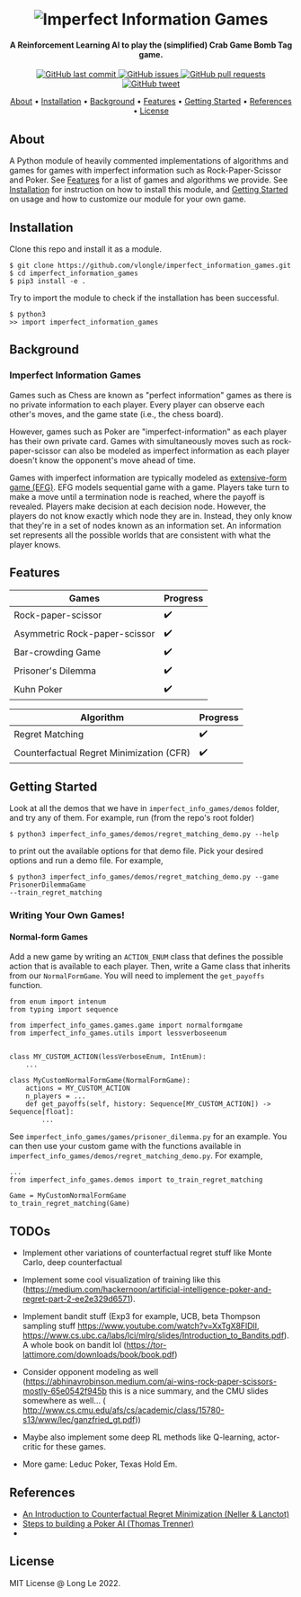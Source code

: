 <h1 align="center">
  <br>
  <a><img src="https://raw.githubusercontent.com/vlongle/imperfect_information_games/main/imgs/poker_meme.jpeg" alt="Imperfect Information Games"></a>
</h1>

<h4 align="center">A Reinforcement Learning AI to play the (simplified) Crab Game Bomb Tag game.</h4>

<p align="center">
    <a href="https://github.com/vlongle/crabgame_ai/commits/main">
    <img src="https://img.shields.io/github/last-commit/vlongle/imperfect_information_games.svg?style=flat-square&logo=github&logoColor=white"
         alt="GitHub last commit">
    <a href="https://github.com/vlongle/crabgame_ai/issues">
    <img src="https://img.shields.io/github/issues-raw/vlongle/imperfect_information_games.svg?style=flat-square&logo=github&logoColor=white"
         alt="GitHub issues">
    <a href="https://github.com/vlongle/crabgame_ai/pulls">
    <img src="https://img.shields.io/github/issues-pr-raw/vlongle/imperfect_information_games.svg?style=flat-square&logo=github&logoColor=white"
         alt="GitHub pull requests">
    <a href="https://twitter.com/intent/tweet?text=Try this dope Python module for AI in imperfect information games!:&url=https%3A%2F%2Fgithub.com%2Fvlongle%2Fimperfect_information_games">
    <img src="https://img.shields.io/twitter/url/https/github.com/vlongle/imperfect_information_games.svg?style=flat-square&logo=twitter"
         alt="GitHub tweet">
</p>

<p align="center">
  <a href="#about">About</a> •
  <a href="#installation">Installation</a> •
  <a href="#background">Background</a> •
  <a href="#features">Features</a> •
  <a href="#getting-started">Getting Started</a> •
  <a href="#references">References</a> •
  <a href="#license">License</a>
</p>

## About

A Python module of heavily commented implementations of algorithms and games for games 
with imperfect information such as Rock-Paper-Scissor and Poker. See [Features](#features) for a
list of games and algorithms we provide. See [Installation](#installation) for instruction on how
to install this module, and [Getting Started](#getting-started) on usage and how to customize our
module for your own game.

## Installation
Clone this repo and install it as a module.
```
$ git clone https://github.com/vlongle/imperfect_information_games.git
$ cd imperfect_information_games
$ pip3 install -e .
```
Try to import the module to check if the installation has been successful.
```
$ python3
>> import imperfect_information_games
```

## Background
### Imperfect Information Games

Games such as Chess are known as "perfect information" games as there is no private information to 
each player. Every player can observe each other's moves, and the game state (i.e., the chess board).

However, games such as Poker are "imperfect-information" as each player has their own private card.
Games with simultaneously moves such as rock-paper-scissor can also be modeled as imperfect information
as each player doesn't know the opponent's move ahead of time.

Games with imperfect information are typically modeled as [extensive-form game (EFG)](https://en.wikipedia.org/wiki/Extensive-form_game). 
EFG models sequential game with a game. Players take turn to make a move until a termination node is
reached, where the payoff is revealed. Players make decision at each decision node. However, the
players do not know exactly which node they are in. Instead, they only know that they're in a set
of nodes known as an information set. An information set represents all the possible worlds that
are consistent with what the player knows. 

## Features

 | Games                         | Progress    |
 | -----------                   | ----------- |
 | Rock-paper-scissor            | ✔️           |
 | Asymmetric Rock-paper-scissor | ✔️           |
 | Bar-crowding Game             | ✔️           |
 | Prisoner's Dilemma            | ✔️           |
 | Kuhn Poker                    | ✔️           |

 | Algorithm                                | Progress    |
 | -----------                              | ----------- |
 | Regret Matching                          | ✔️           |
 | Counterfactual Regret Minimization (CFR) | ✔️           |

## Getting Started
Look at all the demos that we have in `imperfect_info_games/demos` folder, and try any of them. For example, run (from the repo's root folder)
```
$ python3 imperfect_info_games/demos/regret_matching_demo.py --help
```
to print out the available options for that demo file. Pick your desired options and run a demo file. For example,
```
$ python3 imperfect_info_games/demos/regret_matching_demo.py --game PrisonerDilemmaGame
--train_regret_matching
```


### Writing Your Own Games!

#### Normal-form Games
Add a new game by writing an `ACTION_ENUM` class that defines the possible action that is 
available to each player. Then, write a Game class that inherits from our `NormalFormGame`. You will
need to implement the `get_payoffs` function.
```
from enum import intenum
from typing import sequence

from imperfect_info_games.games.game import normalformgame
from imperfect_info_games.utils import lessverboseenum


class MY_CUSTOM_ACTION(lessVerboseEnum, IntEnum):
    ...

class MyCustomNormalFormGame(NormalFormGame):
    actions = MY_CUSTOM_ACTION 
    n_players = ...
    def get_payoffs(self, history: Sequence[MY_CUSTOM_ACTION]) -> Sequence[float]:
        ...
```
See `imperfect_info_games/games/prisoner_dilemma.py` for an example. You can then use your custom
game with the functions available in `imperfect_info_games/demos/regret_matching_demo.py`. For example,
```
...
from imperfect_info_games.demos import to_train_regret_matching

Game = MyCustomNormalFormGame
to_train_regret_matching(Game)
```
## TODOs
- Implement other variations of counterfactual regret stuff like Monte Carlo, deep counterfactual
- Implement some cool visualization of training like this (https://medium.com/hackernoon/artificial-intelligence-poker-and-regret-part-2-ee2e329d6571).
- Implement bandit stuff (Exp3 for example, UCB, beta Thompson sampling stuff https://www.youtube.com/watch?v=XxTgX8FlDlI, https://www.cs.ubc.ca/labs/lci/mlrg/slides/Introduction_to_Bandits.pdf). A whole book on bandit lol (https://tor-lattimore.com/downloads/book/book.pdf)
- Consider opponent modeling as well (https://abhinavrobinson.medium.com/ai-wins-rock-paper-scissors-mostly-65e0542f945b this is a nice summary, and the CMU slides somewhere as well... (
http://www.cs.cmu.edu/afs/cs/academic/class/15780-s13/www/lec/ganzfried_gt.pdf))
- Maybe also implement some deep RL methods like Q-learning, actor-critic for these games.

- More game: Leduc Poker, Texas Hold Em.

## References
- [An Introduction to Counterfactual Regret Minimization (Neller \& Lanctot)](http://modelai.gettysburg.edu/2013/cfr/cfr.pdf) 
- [Steps to building a Poker AI  (Thomas Trenner)](https://medium.com/ai-in-plain-english/steps-to-building-a-poker-ai-part-1-outline-and-history-58fbedaf6ded)
- [](https://www.kaggle.com/ihelon/rock-paper-scissors-agents-comparison)

## License
MIT License @ Long Le 2022.
